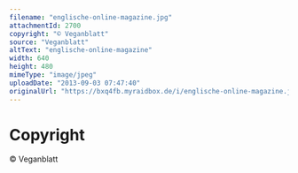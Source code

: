 ```yaml
---
filename: "englische-online-magazine.jpg"
attachmentId: 2700
copyright: "© Veganblatt"
source: "Veganblatt"
altText: "englische-online-magazine"
width: 640
height: 480
mimeType: "image/jpeg"
uploadDate: "2013-09-03 07:47:40"
originalUrl: "https://bxq4fb.myraidbox.de/i/englische-online-magazine.jpg"
---
```


# Copyright

© Veganblatt

